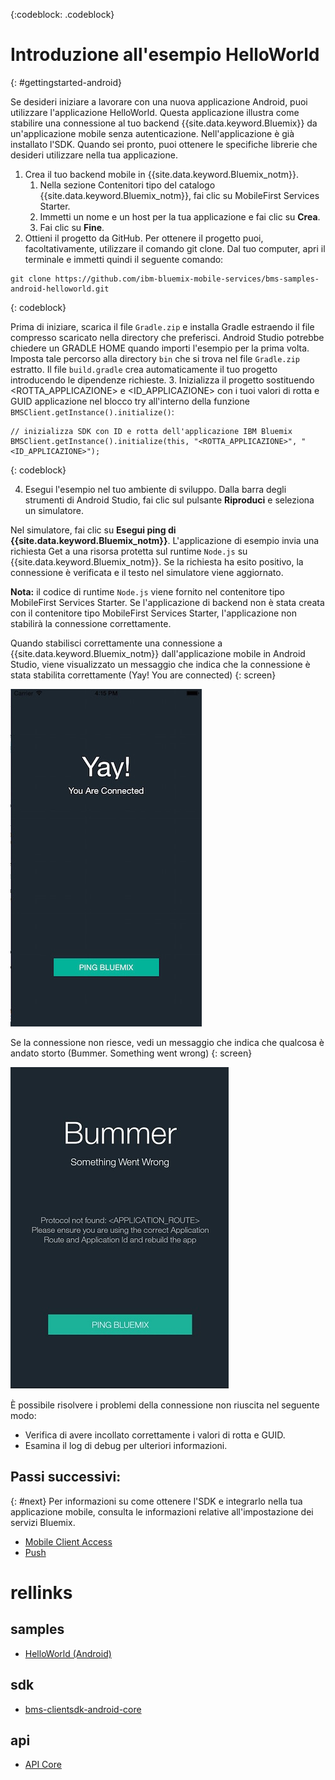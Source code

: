 <!-- Attribute definitions -->
{:codeblock: .codeblock}

# Introduzione all'esempio HelloWorld
{: #gettingstarted-android}

Se desideri iniziare a lavorare con una nuova applicazione Android, puoi utilizzare l'applicazione HelloWorld. Questa applicazione illustra come stabilire una connessione al tuo backend {{site.data.keyword.Bluemix}} da un'applicazione mobile senza autenticazione. Nell'applicazione è già installato l'SDK. Quando sei pronto, puoi ottenere le specifiche librerie che desideri utilizzare nella tua applicazione.

1. Crea il tuo backend mobile in {{site.data.keyword.Bluemix_notm}}.
    1. Nella sezione Contenitori tipo del catalogo {{site.data.keyword.Bluemix_notm}}, fai clic su MobileFirst Services Starter.
    2. Immetti un nome e un host per la tua applicazione e fai clic su **Crea**.
    3. Fai clic su **Fine**.
2. Ottieni il progetto da GitHub. Per ottenere il progetto puoi, facoltativamente, utilizzare il comando git clone. Dal tuo computer, apri il terminale e immetti quindi il seguente comando:
```
git clone https://github.com/ibm-bluemix-mobile-services/bms-samples-android-helloworld.git
```
{: codeblock}

Prima di iniziare, scarica il file `Gradle.zip` e installa Gradle estraendo il file compresso scaricato nella directory che preferisci. Android Studio potrebbe chiedere un GRADLE HOME quando importi l'esempio per la prima volta. Imposta tale percorso alla directory `bin` che si trova nel file `Gradle.zip` estratto. Il file `build.gradle` crea automaticamente il tuo progetto introducendo le dipendenze richieste.
3. Inizializza il progetto sostituendo &lt;ROTTA_APPLICAZIONE&gt; e &lt;ID_APPLICAZIONE&gt; con i tuoi valori di rotta e GUID applicazione nel blocco try all'interno della funzione `BMSClient.getInstance().initialize()`:
```
// inizializza SDK con ID e rotta dell'applicazione IBM Bluemix
BMSClient.getInstance().initialize(this, "<ROTTA_APPLICAZIONE>", "<ID_APPLICAZIONE>");
```
{: codeblock}

4. Esegui l'esempio nel tuo ambiente di sviluppo.
Dalla barra degli strumenti di Android Studio, fai clic sul pulsante **Riproduci** e seleziona un simulatore.

  Nel simulatore, fai clic su **Esegui ping di {{site.data.keyword.Bluemix_notm}}**. L'applicazione di esempio invia una richiesta Get a una risorsa protetta sul runtime `Node.js` su {{site.data.keyword.Bluemix_notm}}. Se la richiesta ha esito positivo, la connessione è verificata e il testo nel simulatore viene aggiornato.

  **Nota:** il codice di runtime `Node.js` viene fornito nel contenitore tipo MobileFirst Services Starter. Se l'applicazione di backend non è stata creata con il contenitore tipo MobileFirst Services Starter, l'applicazione non stabilirà la connessione correttamente.

  Quando stabilisci correttamente una connessione a {{site.data.keyword.Bluemix_notm}} dall'applicazione mobile in Android Studio, viene
visualizzato un messaggio che indica che la connessione è stata stabilita correttamente (Yay! You are connected)
  {: screen}

  ![Applicazione Hello World connessa correttamente a {{site.data.keyword.Bluemix_notm}}](images/yayconnected.jpg "Figura 1. Applicazione Hello World connessa correttamente a Bluemix")

  Se la connessione non riesce, vedi un messaggio che indica che qualcosa è andato storto
  (Bummer. Something went wrong)
  {: screen}

  ![Applicazione Hello World non connessa a Bluemix](images/bummer_android.jpg "Figura 2. Applicazione Hello World non connessa a Bluemix")

  È possibile risolvere i problemi della connessione non riuscita nel seguente modo:
   * Verifica di avere incollato correttamente i valori di rotta e GUID.
   * Esamina il log di debug per ulteriori informazioni.

## Passi successivi:
{: #next}
Per informazioni su come ottenere l'SDK e integrarlo nella tua applicazione mobile, consulta le informazioni relative all'impostazione dei servizi Bluemix.
   * [Mobile Client Access](../../services/mobileaccess/index.html)
   * [Push](../../services/mobilepush/index.html)

# rellinks

## samples
   * [HelloWorld (Android)](https://github.com/ibm-bluemix-mobile-services/bms-samples-android-helloworld)

## sdk
   * [bms-clientsdk-android-core](https://github.com/ibm-bluemix-mobile-services/bms-clientsdk-android-core)

## api
   * [API Core](https://www.{DomainName}/docs/api/content/api/mobilefirst/android/core-api-doc/overview-summary.html)
